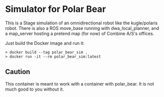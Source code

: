 # Simulator for Polar Bear
This is a Stage simulation of an omnidirectional robot like the kugle/polaris robot.
There is also a ROS move_base running with dwa_local_planner, and a map_server hosting a
pretend map (for now) of Combine A/S's offices.

Just build the Docker image and run it:
```
> docker build --tag polar_bear_sim .
> docker run -it --rm polar_bear_sim:latest
```
## Caution
This container is meant to work with a container with polar_bear. It is not much good to you without it.
